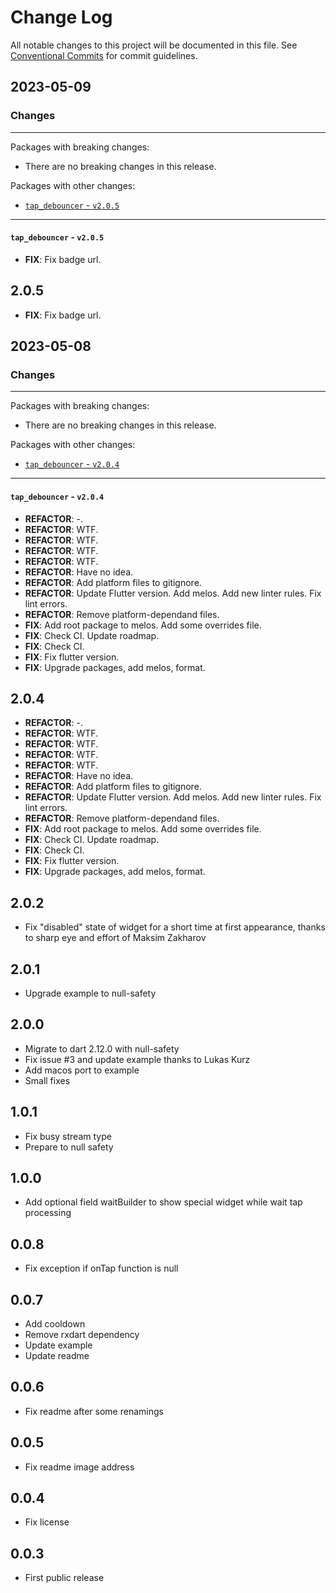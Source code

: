 # Change Log

All notable changes to this project will be documented in this file.
See [Conventional Commits](https://conventionalcommits.org) for commit guidelines.

## 2023-05-09

### Changes

---

Packages with breaking changes:

 - There are no breaking changes in this release.

Packages with other changes:

 - [`tap_debouncer` - `v2.0.5`](#tap_debouncer---v205)

---

#### `tap_debouncer` - `v2.0.5`

 - **FIX**: Fix badge url.

## 2.0.5

 - **FIX**: Fix badge url.


## 2023-05-08

### Changes

---

Packages with breaking changes:

 - There are no breaking changes in this release.

Packages with other changes:

 - [`tap_debouncer` - `v2.0.4`](#tap_debouncer---v204)

---

#### `tap_debouncer` - `v2.0.4`

 - **REFACTOR**: -.
 - **REFACTOR**: WTF.
 - **REFACTOR**: WTF.
 - **REFACTOR**: WTF.
 - **REFACTOR**: WTF.
 - **REFACTOR**: Have no idea.
 - **REFACTOR**: Add platform files to gitignore.
 - **REFACTOR**: Update Flutter version. Add melos. Add new linter rules. Fix lint errors.
 - **REFACTOR**: Remove platform-dependand files.
 - **FIX**: Add root package to melos. Add some overrides file.
 - **FIX**: Check CI. Update roadmap.
 - **FIX**: Check CI.
 - **FIX**: Fix flutter version.
 - **FIX**: Upgrade packages, add melos, format.

## 2.0.4

 - **REFACTOR**: -.
 - **REFACTOR**: WTF.
 - **REFACTOR**: WTF.
 - **REFACTOR**: WTF.
 - **REFACTOR**: WTF.
 - **REFACTOR**: Have no idea.
 - **REFACTOR**: Add platform files to gitignore.
 - **REFACTOR**: Update Flutter version. Add melos. Add new linter rules. Fix lint errors.
 - **REFACTOR**: Remove platform-dependand files.
 - **FIX**: Add root package to melos. Add some overrides file.
 - **FIX**: Check CI. Update roadmap.
 - **FIX**: Check CI.
 - **FIX**: Fix flutter version.
 - **FIX**: Upgrade packages, add melos, format.

## 2.0.2
* Fix "disabled" state of widget for a short time at first appearance, thanks to sharp eye and effort of Maksim Zakharov


## 2.0.1
* Upgrade example to null-safety


## 2.0.0
* Migrate to dart 2.12.0 with null-safety
* Fix issue #3 and update example thanks to Lukas Kurz
* Add macos port to example
* Small fixes


## 1.0.1
* Fix busy stream type
* Prepare to null safety


## 1.0.0

* Add optional field waitBuilder to show special widget while wait tap processing


## 0.0.8

* Fix exception if onTap function is null


## 0.0.7

* Add cooldown
* Remove rxdart dependency
* Update example
* Update readme


## 0.0.6

* Fix readme after some renamings


## 0.0.5

* Fix readme image address


## 0.0.4

* Fix license


## 0.0.3

* First public release
